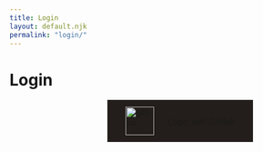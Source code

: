 ```yaml
---
title: Login
layout: default.njk
permalink: "login/"
---
```


<script>
  document.addEventListener("DOMContentLoaded", function(){
    const elButton = document.querySelector("#login .primary")

    elButton.addEventListener("click", async (e) => {
      e.preventDefault();

      const response = await fetch(
        "https://ps-auth.netlify.app/site/redirect",
        {
          headers: {
            Accept: "application/json",
            "Content-Type": "application/json",
          }
        }
      );
      const data = await response.json()
      console.log(data);
      const url = data?.oauthUrl;

      console.log(url);
      
      if (url) window.location.href = url;
    });
  })
</script>

<style>

#login {
  width: 600px;
}
#login #price {
  display: inline-block;
  margin: 0;
}
#login #content {
  display: grid;
  align-items: start;
  justify-items: center;
}
#login .button {
  background: #231E1B;
  padding: 0.75rem 2rem;
  display: grid;
  grid-auto-flow: column;
  align-items: center;
  grid-gap: 1.5rem;
}
#login .button:hover {
  background: #23282E;
}
#login img {
  width: 50px;
}

</style>

<div class="container" id="login">
  <div id="header">
    <h1>Login</h1>
    <div class="separator"></div>
  </div>
  <div id="content">
    <a class="button primary" href="/login">
      <img src="/img/github.png" alt="github" />
      <span>Login with GitHub</span>
    </a>
  </div>
  <div id="container-footer">
    <div class="separator"></div>
  </div>
</div>

